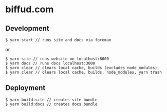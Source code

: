 # biffud.com

## Development

```
$ yarn start // runs site and docs via foreman
```

or

```
$ yarn site // runs website on localhost:8000
$ yarn docs // runs docs localhost:3000
$ yarn clear // clears local cache, builds (excludes node_modules)
$ yarn clear // clears local cache, builds, node_modules, yarn trash
```

## Deployment

```
$ yarn build:site // creates site bundle
$ yarn build:docs // creates docs bundle
```
